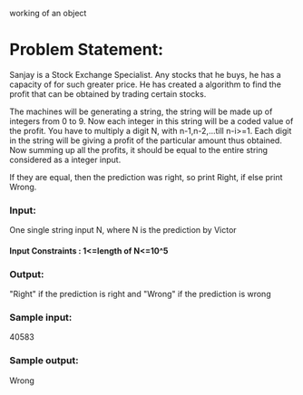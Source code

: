 working of an object

# Problem Statement:

Sanjay is a Stock Exchange Specialist. Any stocks that he buys, he has a capacity of for such greater price. He has created a algorithm to find the profit that can be obtained by trading certain stocks.

The machines will be generating a string, the string will be made up of integers from 0 to 9. Now each integer in this string will be a coded value of the profit. You have to multiply a digit N, with n-1,n-2,...till n-i>=1. Each digit in the string will be giving a profit of the particular amount thus obtained. Now summing up all the profits, it should be equal to the entire string considered as a integer input.

If they are equal, then the prediction was right, so print Right, if else print Wrong.

### Input:

One single string input N, where N is the prediction by Victor

#### Input Constraints : 1<=length of N<=10^5

### Output:

"Right" if the prediction is right and "Wrong" if the prediction is wrong

### Sample input:

40583

### Sample output:

Wrong
